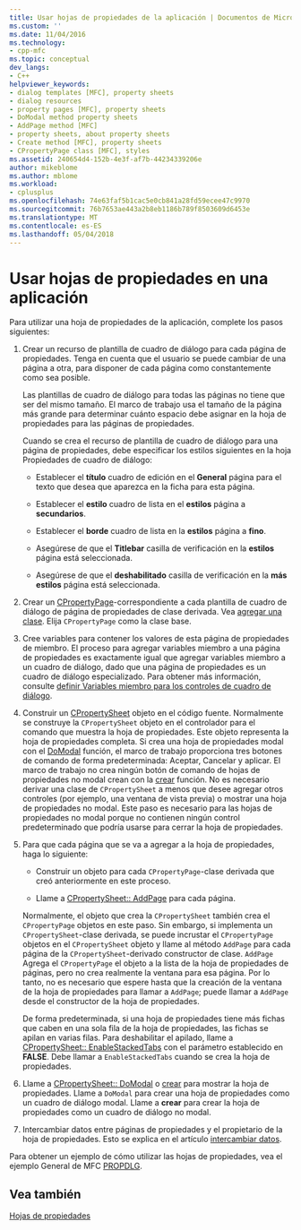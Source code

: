 ```yaml
---
title: Usar hojas de propiedades de la aplicación | Documentos de Microsoft
ms.custom: ''
ms.date: 11/04/2016
ms.technology:
- cpp-mfc
ms.topic: conceptual
dev_langs:
- C++
helpviewer_keywords:
- dialog templates [MFC], property sheets
- dialog resources
- property pages [MFC], property sheets
- DoModal method property sheets
- AddPage method [MFC]
- property sheets, about property sheets
- Create method [MFC], property sheets
- CPropertyPage class [MFC], styles
ms.assetid: 240654d4-152b-4e3f-af7b-44234339206e
author: mikeblome
ms.author: mblome
ms.workload:
- cplusplus
ms.openlocfilehash: 74e63faf5b1cac5e0cb841a28fd59ecee47c9970
ms.sourcegitcommit: 76b7653ae443a2b8eb1186b789f8503609d6453e
ms.translationtype: MT
ms.contentlocale: es-ES
ms.lasthandoff: 05/04/2018
---
```

# <a name="using-property-sheets-in-your-application"></a>Usar hojas de propiedades en una aplicación
Para utilizar una hoja de propiedades de la aplicación, complete los pasos siguientes:  
  
1.  Crear un recurso de plantilla de cuadro de diálogo para cada página de propiedades. Tenga en cuenta que el usuario se puede cambiar de una página a otra, para disponer de cada página como constantemente como sea posible.  
  
     Las plantillas de cuadro de diálogo para todas las páginas no tiene que ser del mismo tamaño. El marco de trabajo usa el tamaño de la página más grande para determinar cuánto espacio debe asignar en la hoja de propiedades para las páginas de propiedades.  
  
     Cuando se crea el recurso de plantilla de cuadro de diálogo para una página de propiedades, debe especificar los estilos siguientes en la hoja Propiedades de cuadro de diálogo:  
  
    -   Establecer el **título** cuadro de edición en el **General** página para el texto que desea que aparezca en la ficha para esta página.  
  
    -   Establecer el **estilo** cuadro de lista en el **estilos** página a **secundarios**.  
  
    -   Establecer el **borde** cuadro de lista en la **estilos** página a **fino**.  
  
    -   Asegúrese de que el **Titlebar** casilla de verificación en la **estilos** página está seleccionada.  
  
    -   Asegúrese de que el **deshabilitado** casilla de verificación en la **más estilos** página está seleccionada.  
  
2.  Crear un [CPropertyPage](../mfc/reference/cpropertypage-class.md)-correspondiente a cada plantilla de cuadro de diálogo de página de propiedades de clase derivada. Vea [agregar una clase](../ide/adding-a-class-visual-cpp.md). Elija `CPropertyPage` como la clase base.  
  
3.  Cree variables para contener los valores de esta página de propiedades de miembro. El proceso para agregar variables miembro a una página de propiedades es exactamente igual que agregar variables miembro a un cuadro de diálogo, dado que una página de propiedades es un cuadro de diálogo especializado. Para obtener más información, consulte [definir Variables miembro para los controles de cuadro de diálogo](../windows/defining-member-variables-for-dialog-controls.md).  
  
4.  Construir un [CPropertySheet](../mfc/reference/cpropertysheet-class.md) objeto en el código fuente. Normalmente se construye la `CPropertySheet` objeto en el controlador para el comando que muestra la hoja de propiedades. Este objeto representa la hoja de propiedades completa. Si crea una hoja de propiedades modal con el [DoModal](../mfc/reference/cpropertysheet-class.md#domodal) función, el marco de trabajo proporciona tres botones de comando de forma predeterminada: Aceptar, Cancelar y aplicar. El marco de trabajo no crea ningún botón de comando de hojas de propiedades no modal crean con la [crear](../mfc/reference/cpropertysheet-class.md#create) función. No es necesario derivar una clase de `CPropertySheet` a menos que desee agregar otros controles (por ejemplo, una ventana de vista previa) o mostrar una hoja de propiedades no modal. Este paso es necesario para las hojas de propiedades no modal porque no contienen ningún control predeterminado que podría usarse para cerrar la hoja de propiedades.  
  
5.  Para que cada página que se va a agregar a la hoja de propiedades, haga lo siguiente:  
  
    -   Construir un objeto para cada `CPropertyPage`-clase derivada que creó anteriormente en este proceso.  
  
    -   Llame a [CPropertySheet:: AddPage](../mfc/reference/cpropertysheet-class.md#addpage) para cada página.  
  
     Normalmente, el objeto que crea la `CPropertySheet` también crea el `CPropertyPage` objetos en este paso. Sin embargo, si implementa un `CPropertySheet`-clase derivada, se puede incrustar el `CPropertyPage` objetos en el `CPropertySheet` objeto y llame al método `AddPage` para cada página de la `CPropertySheet`-derivado constructor de clase. `AddPage` Agrega el `CPropertyPage` el objeto a la lista de la hoja de propiedades de páginas, pero no crea realmente la ventana para esa página. Por lo tanto, no es necesario que espere hasta que la creación de la ventana de la hoja de propiedades para llamar a `AddPage`; puede llamar a `AddPage` desde el constructor de la hoja de propiedades.  
  
     De forma predeterminada, si una hoja de propiedades tiene más fichas que caben en una sola fila de la hoja de propiedades, las fichas se apilan en varias filas. Para deshabilitar el apilado, llame a [CPropertySheet:: EnableStackedTabs](../mfc/reference/cpropertysheet-class.md#enablestackedtabs) con el parámetro establecido en **FALSE**. Debe llamar a `EnableStackedTabs` cuando se crea la hoja de propiedades.  
  
6.  Llame a [CPropertySheet:: DoModal](../mfc/reference/cpropertysheet-class.md#domodal) o [crear](../mfc/reference/cpropertysheet-class.md#create) para mostrar la hoja de propiedades. Llame a `DoModal` para crear una hoja de propiedades como un cuadro de diálogo modal. Llame a **crear** para crear la hoja de propiedades como un cuadro de diálogo no modal.  
  
7.  Intercambiar datos entre páginas de propiedades y el propietario de la hoja de propiedades. Esto se explica en el artículo [intercambiar datos](../mfc/exchanging-data.md).  
  
 Para obtener un ejemplo de cómo utilizar las hojas de propiedades, vea el ejemplo General de MFC [PROPDLG](../visual-cpp-samples.md).  
  
## <a name="see-also"></a>Vea también  
 [Hojas de propiedades](../mfc/property-sheets-mfc.md)

